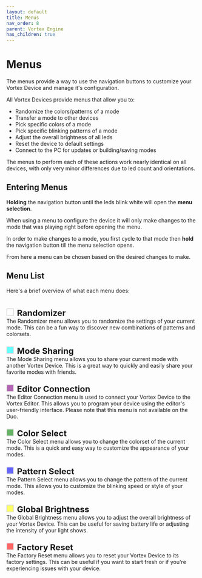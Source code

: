 ```yaml
---
layout: default
title: Menus
nav_order: 8
parent: Vortex Engine
has_children: true
---
```


<style>
.white { background-color: rgba(255, 255, 255, 0.6); }
.cyan { background-color: rgba(0, 255, 255, 0.6); }
.purple { background-color: rgba(128, 0, 128, 0.6); }
.green { background-color: rgba(0, 128, 0, 0.6); }
.blue { background-color: rgba(0, 0, 255, 0.6); }
.yellow { background-color: rgba(255, 255, 0, 0.6); }
.red { background-color: rgba(255, 0, 0, 0.6); }

.rounded-box {
   display:inline-block;
   width:16px;
   height:16px;
   margin-right:8px;
   margin-top: 24px;
   border-radius: 2px;
   border: 2px solid #dfdfdf;
   align-items: center;
}

.color-list-entry {
   align-items: center;
   font-size: 22px;
   font-weight: bold;
}

.device-icon {
   margin: 20px;
   width: 30%;
   height: 30%
}
</style>

# Menus

The menus provide a way to use the navigation buttons to customize your Vortex Device and manage it's configuration.

All Vortex Devices provide menus that allow you to:

 - Randomize the colors/patterns of a mode
 - Transfer a mode to other devices
 - Pick specific colors of a mode
 - Pick specific blinking patterns of a mode
 - Adjust the overall brightness of all leds
 - Reset the device to default settings
 - Connect to the PC for updates or building/saving modes

The menus to perform each of these actions work nearly identical on all devices, with only very minor differences due to led count and orientations.

## Entering Menus
**Holding** the navigation button until the leds blink white will open the **menu selection**.

When using a menu to configure the device it will only make changes to the mode that was playing right before opening the menu.

In order to make changes to a mode, you first cycle to that mode then **hold** the navigation button till the menu selection opens.

From here a menu can be chosen based on the desired changes to make.

## Menu List
Here's a brief overview of what each menu does:

<div class="color-list-entry"><span class="rounded-box white"></span>Randomizer</div>
The Randomizer menu allows you to randomize the settings of your current mode. This can be a fun way to discover new combinations of patterns and colorsets.
<div class="color-list-entry"><span class="rounded-box cyan"></span>Mode Sharing</div>
The Mode Sharing menu allows you to share your current mode with another Vortex Device. This is a great way to quickly and easily share your favorite modes with friends.
<div class="color-list-entry"><span class="rounded-box purple"></span>Editor Connection</div>
The Editor Connection menu is used to connect your Vortex Device to the Vortex Editor. This allows you to program your device using the editor's user-friendly interface. Please note that this menu is not available on the Duo.
<div class="color-list-entry"><span class="rounded-box green"></span>Color Select</div>
The Color Select menu allows you to change the colorset of the current mode. This is a quick and easy way to customize the appearance of your modes.
<div class="color-list-entry"><span class="rounded-box blue"></span>Pattern Select</div>
The Pattern Select menu allows you to change the pattern of the current mode. This allows you to customize the blinking speed or style of your modes.
<div class="color-list-entry"><span class="rounded-box yellow"></span>Global Brightness</div>
The Global Brightness menu allows you to adjust the overall brightness of your Vortex Device. This can be useful for saving battery life or adjusting the intensity of your light shows.
<div class="color-list-entry"><span class="rounded-box red"></span>Factory Reset</div>
The Factory Reset menu allows you to reset your Vortex Device to its factory settings. This can be useful if you want to start fresh or if you're experiencing issues with your device.
</div>

